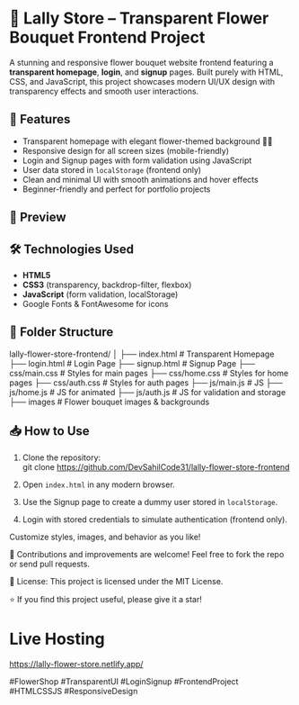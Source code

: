 # 🌸 Lally Store – Transparent Flower Bouquet Frontend Project

A stunning and responsive flower bouquet website frontend featuring a **transparent homepage**, **login**, and **signup** pages. Built purely with HTML, CSS, and JavaScript, this project showcases modern UI/UX design with transparency effects and smooth user interactions.

## 🚀 Features

- Transparent homepage with elegant flower-themed background 🌷🌿  
- Responsive design for all screen sizes (mobile-friendly)  
- Login and Signup pages with form validation using JavaScript  
- User data stored in `localStorage` (frontend only)  
- Clean and minimal UI with smooth animations and hover effects  
- Beginner-friendly and perfect for portfolio projects  

## 📸 Preview



## 🛠️ Technologies Used

- **HTML5**  
- **CSS3** (transparency, backdrop-filter, flexbox)  
- **JavaScript** (form validation, localStorage)  
- Google Fonts & FontAwesome for icons  

## 📂 Folder Structure

lally-flower-store-frontend/
│
├── index.html          # Transparent Homepage
├── login.html          # Login Page
├── signup.html         # Signup Page
├── css/main.css        # Styles for main pages
├── css/home.css        # Styles for home pages
├── css/auth.css        # Styles for auth pages
├── js/main.js          # JS
├── js/home.js          # JS for animated
├── js/auth.js          # JS for validation and storage
├── images              # Flower bouquet images & backgrounds


## 📥 How to Use

1. Clone the repository:  
   git clone https://github.com/DevSahilCode31/lally-flower-store-frontend

2. Open `index.html` in any modern browser.
3. Use the Signup page to create a dummy user stored in `localStorage`.
4. Login with stored credentials to simulate authentication (frontend only).

Customize styles, images, and behavior as you like!


🙌 Contributions and improvements are welcome! Feel free to fork the repo or send pull requests.

📄 License: This project is licensed under the MIT License.

⭐ If you find this project useful, please give it a star!

# Live Hosting
https://lally-flower-store.netlify.app/

#FlowerShop #TransparentUI #LoginSignup #FrontendProject #HTMLCSSJS #ResponsiveDesign
